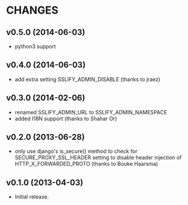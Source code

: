 CHANGES
=======

v0.5.0 (2014-06-03)
-------------------

* python3 support

v0.4.0 (2014-06-03)
-------------------

* add extra setting SSLIFY_ADMIN_DISABLE (thanks to jraez)

v0.3.0 (2014-02-06)
-------------------

* renamed SSLIFY_ADMIN_URL to SSLIFY_ADMIN_NAMESPACE
* added I18N support (thanks to Shahar Or)

v0.2.0 (2013-06-28)
-------------------

* only use django's is_secure() method to check for SECURE_PROXY_SSL_HEADER setting to disable header injection of HTTP_X_FORWARDED_PROTO (thanks to Bouke Haarsma)

v0.1.0 (2013-04-03)
-------------------

* Initial release.
